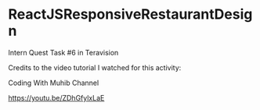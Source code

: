 # ReactJSResponsiveRestaurantDesign

Intern Quest Task #6 in Teravision

Credits to the video tutorial I watched for this activity:

Coding With Muhib Channel

https://youtu.be/ZDhGfylxLaE
